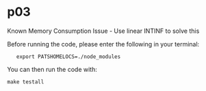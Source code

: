 # p03

Known Memory Consumption Issue - Use linear INTINF to solve this

Before running the code, please enter the following in your terminal:

       export PATSHOMELOCS=./node_modules

You can then run the code with:

    make testall
